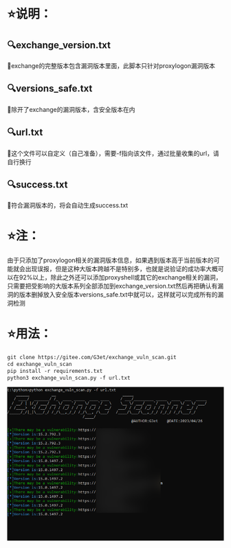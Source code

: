 # ⭐说明：

## 🔍exchange_version.txt

📝exchange的完整版本包含漏洞版本里面，此脚本只针对proxylogon漏洞版本

## 🔍versions_safe.txt

📝除开了exchange的漏洞版本，含安全版本在内

## 🔍url.txt

📝这个文件可以自定义（自己准备），需要-f指向该文件，通过批量收集的url，请自行换行

## 🔍success.txt

📝符合漏洞版本的，将会自动生成success.txt



# ⭐注：

由于只添加了proxylogon相关的漏洞版本信息，如果遇到版本高于当前版本的可能就会出现误报，但是这种大版本跨越不是特别多，也就是说验证的成功率大概可以在92%以上，除此之外还可以添加proxyshell或其它的exchange相关的漏洞，只需要把受影响的大版本系列全部添加到exchange_version.txt然后再把确认有漏洞的版本删掉放入安全版本versions_safe.txt中就可以，这样就可以完成所有的漏洞检测



# ⭐用法：

```
git clone https://gitee.com/G3et/exchange_vuln_scan.git
cd exchange_vuln_scan
pip install -r requirements.txt
python3 exchange_vuln_scan.py -f url.txt
```



![image-20230426155803092](image-20230426155803092.png)



